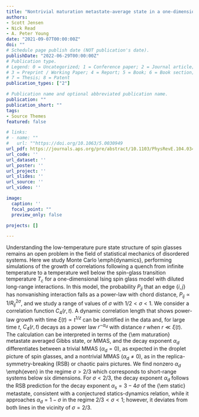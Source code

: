 ```yaml
---
title: "Nontrivial maturation metastate-average state in a one-dimensional long-range Ising spin glass: Above and below the upper critical range"
authors:
- Scott Jensen
- Nick Read
- A. Peter Young
date: "2021-09-07T00:00:00Z"
doi: ""
# Schedule page publish date (NOT publication's date).
publishDate: "2022-06-29T00:00:00Z"
# Publication type.
# Legend: 0 = Uncategorized; 1 = Conference paper; 2 = Journal article;
# 3 = Preprint / Working Paper; 4 = Report; 5 = Book; 6 = Book section;
# 7 = Thesis; 8 = Patent
publication_types: ["2"]

# Publication name and optional abbreviated publication name.
publication: ""
publication_short: ""
tags:
- Source Themes
featured: false

# links:
# - name: ""
#   url: ""https://doi.org/10.1063/5.0030949
url_pdf: https://journals.aps.org/pre/abstract/10.1103/PhysRevE.104.034105
url_code: ''
url_dataset: ''
url_poster: ''
url_project: ''
url_slides: ''
url_source: ''
url_video: ''

image:
  caption: ''
  focal_point: ""
  preview_only: false

projects: []

---
```


Understanding the low-temperature pure state structure of spin glasses remains an open problem in the field of statistical 
mechanics of disordered systems. Here we study Monte Carlo \emph{dynamics}, performing simulations of the growth of correlations following 
a quench from infinite temperature to a temperature well below the spin-glass transition temperature $T_c$  for a 
one-dimensional Ising spin glass model with diluted long-range interactions. In this model, the probability $P_{ij}$
that an edge $\{i,j\}$ has nonvanishing interaction falls as a power-law with chord distance, $P_{ij}\propto1/R_{ij}^{2\sigma}$,
and we study a range of values of $\sigma$ with $1/2<\sigma<1$. We consider a correlation function $C_{4}(r,t)$. A
dynamic correlation length that shows power-law growth with time $\xi(t)\propto t^{1/z}$ can be identified 
in the data and, for large time $t$, $C_{4}(r,t)$ decays as a power law $r^{-\alpha_d}$ with distance $r$ when 
$r\ll \xi(t)$. The calculation can be interpreted in terms of the {\em maturation} 
metastate averaged Gibbs state, or MMAS, and the decay exponent $\alpha_d$ differentiates between a trivial MMAS 
($\alpha_d=0$), as expected in the droplet picture of spin glasses, and a nontrivial MMAS ($\alpha_d\ne 0$), as in the 
replica-symmetry-breaking (RSB) or 
chaotic pairs pictures. We find nonzero $\alpha_d$ \emph{even} in the regime $\sigma >2/3$ which corresponds to 
short-range systems below six dimensions. For $\sigma < 2/3$, the decay exponent $\alpha_d$ follows the RSB prediction 
for the decay exponent $\alpha_s = 3 - 4 \sigma$ of the {\em static} metastate, consistent with a conjectured 
statics-dynamics relation, while it approaches $\alpha_d=1-\sigma$ in the regime $2/3<\sigma<1$; however, 
it deviates from both lines in the vicinity of $\sigma=2/3$.
